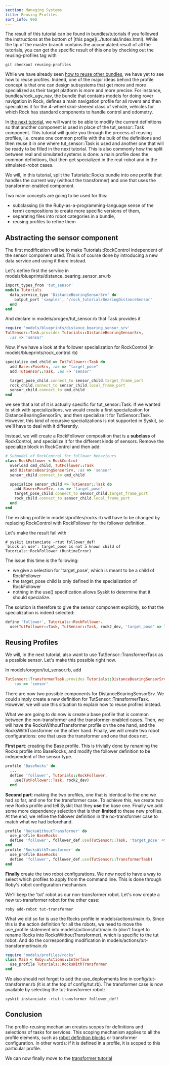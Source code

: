```yaml
---
section: Managing Systems
title: Reusing Profiles
sort_info: 900
---
```


<div class="note" markdown="1">
The result of this tutorial can be found in bundles/tutorials if you
followed the instructions at the bottom of [this page](../tutorials/index.html).
While the tip of the master branch contains the accumulated result of all the
tutorials, you can get the specific result of this one by checking out the
reusing-profiles tag with

~~~
git checkout reusing-profiles
~~~
</div>

While we have already seen [how to reuse other
bundles](700_file_structure.html#reusing-other-bundles), we have yet to see how
to reuse profiles. Indeed, one of the major ideas behind the profile concept is that one can design
subsystems that get more and more specialized as their target platform is more
and more precise. For instance, bundles/rock_ugv_nav, the bundle that contains
models for doing rover navigation in Rock, defines a main navigation profile for
all rovers and then specializes it for the 4-wheel skid-steered class of
vehicle, vehicles for which Rock has standard components to handle control and
odometry.

In [the next tutorial](1000_transformer.html), we will want to be able to modify
the current definitions so that another component is used in place of the
tut_sensor::Task component. This tutorial will guide you through the process of
reusing profiles, i.e. create one common profile with the bulk of the
definitions and then reuse it in one where tut_sensor::Task is used and another
one that will be ready to be filled in the next tutorial. This is also commonly
how the split between real and simulated systems is done: a main profile does
the common definitions, that then get specialized in the real-robot and in the
simulated-robot cases.

We will, in this tutorial, split the
Tutorials::Rocks bundle into one profile that handles the current way (without
the transformer) and one that uses the transformer-enabled component. 

Two main concepts are going to be used for this:

 - subclassing (in the Ruby-as-a-programming-language sense of the term)
   compositions to create more specific versions of them,
 - separating files into robot categories in a bundle,
 - reusing profiles to refine them

Abstracting the sensor component
--------------------------------
The first modification will be to make Tutorials::RockControl independent of the
sensor component used. This is of course done by introducing a new data service
and using it there instead.

Let's define first the service in models/blueprints/distance_bearing_sensor_srv.rb

~~~ ruby
import_types_from 'tut_sensor'
module Tutorials
  data_service_type 'DistanceBearingSensorSrv' do
    output_port 'samples', '/rock_tutorial/BearingDistanceSensor'
  end
end
~~~

And declare in models/orogen/tut_sensor.rb that Task provides it

~~~ ruby
require 'models/blueprints/distance_bearing_sensor_srv'
TutSensor::Task.provides Tutorials::DistanceBearingSensorSrv,
  :as => 'sensor'
~~~

Now, if we have a look at the follower specialization for RockControl (in
models/blueprints/rock_control.rb)

~~~ ruby
specialize cmd_child => TutFollower::Task do
  add Base::PoseSrv, :as => "target_pose"
  add TutSensor::Task, :as => 'sensor'

  target_pose_child.connect_to sensor_child.target_frame_port
  rock_child.connect_to sensor_child.local_frame_port
  sensor_child.connect_to cmd_child
end
~~~

we see that a lot of it is actually specific for tut_sensor::Task. If we wanted
to stick with specializations, we would create a first specialization for
DistanceBearingSensorSrv, and then specialize it for TutSensor::Task. However,
this kind of recursive specializations is not supported in Syskit, so we'll have
to deal with it differently.

Instead, we will create a RockFollower composition that is a __subclass__ of
RockControl, and specialize it for the different kinds of sensors. Remove the 
specialize block in RockControl and then add:

~~~ ruby
# Submodel of RockControl for follower behaviours
class RockFollower < RockControl
  overload cmd_child, TutFollower::Task
  add DistanceBearingSensorSrv, :as => 'sensor'
  sensor_child.connect_to cmd_child

  specialize sensor_child => TutSensor::Task do
    add Base::PoseSrv, :as => 'target_pose'
    target_pose_child.connect_to sensor_child.target_frame_port
    rock_child.connect_to sensor_child.local_frame_port
  end
end
~~~

The existing profile in models/profiles/rocks.rb will have to be changed by
replacing RockControl with RockFollower for the follower definition.

Let's make the result fail with

~~~
# syskit instanciate -rtut follower_def!
`block in use': target_pose is not a known child of Tutorials::RockFollower (RuntimeError)
~~~

The issue this time is the following:

 - we give a selection for 'target_pose', which is meant to be a child of
   RockFollower
 - the target_pose child is only defined in the specialization of RockFollower
 - nothing in the use() specification allows Syskit to determine that it should
   specialize.

The solution is therefore to give the sensor component explicitly, so that the
specialization is indeed selected:

~~~ ruby
define 'follower', Tutorials::RockFollower.
  use(TutFollower::Task, TutSensor::Task, rock2_dev, 'target_pose' => leader_def)
~~~

Reusing Profiles
----------------
We will, in the next tutorial, also want to use TutSensor::TransformerTask as a
possible sensor. Let's make this possible right now.

In models/orogen/tut_sensor.rb, add

~~~ ruby
TutSensor::TransformerTask.provides Tutorials::DistanceBearingSensorSrv,
    :as => 'sensor'
~~~

There are now two possible components for DistanceBearingSensorSrv. We
could simply create a new definition for TutSensor::TransformerTask. However,
we will use this situation to explain how to reuse profiles instead.

What we are going to do now is create a base profile that is common between the
non-transformer and the transformer-enabled cases. Then, we will have the
RocksWithoutTransformer profile on the one hand, and the RocksWithTransformer on
the other hand. Finally, we will create two robot configurations: one that uses
the transformer and one that does not.

__First part__: creating the Base profile. This is trivially done by renaming the
Rocks profile into BaseRocks, and modify the follower definition to be
independent of the sensor type.

~~~ ruby
profile 'BaseRocks' do
  ...
  define 'follower', Tutorials::RockFollower.
    use(TutFollower::Task, rock2_dev)
  end
~~~

__Second part__: making the two profiles, one that is identical to the one we
had so far, and one for the transformer case. To achieve this, we create two new
Rocks profile and tell Syskit that they __use__ the base one. Finally we add
some more dependency selection that is then __limited__ to these new profiles.
At the end, we refine the follower definition in the no-transformer case to
match what we had beforehand.

~~~ ruby
profile 'RocksWithoutTransformer' do
  use_profile BaseRocks
  define 'follower', follower_def.use(TutSensor::Task, 'target_pose' => leader_def)
end
profile 'RocksWithTransformer' do
  use_profile BaseRocks
  define 'follower', follower_def.use(TutSensor::TransformerTask)
end
~~~

__Finally__ create the two robot configurations. We now need to have a way to
select which profiles to apply from the command line. This is done through
Roby's robot configuration mechanism.

We'll keep the 'tut' robot as our non-transformer robot. Let's now create a new
tut-transformer robot for the other case:

~~~
roby add-robot tut-transformer
~~~

What we did so far is use the Rocks profile in models/actions/main.rb. Since
this is the action definition for all the robots, we need to move the
use_profile statement into models/actions/tut/main.rb (don't forget to rename Rocks into
RocksWithoutTransformer), which is specific to the tut
robot. And do the corresponding modification in
models/actions/tut-transformer/main.rb

~~~ ruby
require 'models/profiles/rocks'
class Main < Roby::Actions::Interface
  use_profile Tutorials::RocksWithTransformer
end
~~~

We also should not forget to add the use_deployments line in
config/tut-transformer.rb (it is at the top of config/tut.rb). The transformer
case is now available by selecting the tut-transformer robot:

~~~
syskit instanciate -rtut-transformer follower_def!
~~~

Conclusion
----------
The profile-reusing mechanism creates scopes for definitions and selections of
tasks for services. This scoping mechanism applies to all the profile elements,
such as [robot definition blocks](800_devices.html) or transformer
configuration. In other words: if it is defined in a profile, it is scoped to
this particular profile.

We can now finally move to the [transformer tutorial](1000_transformer.html)

